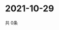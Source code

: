 # 2021-10-29
  共 0条

  <!-- BEGIN -->
  <!-- 最后更新时间Fri Oct 29 2021 17:09:59 GMT+0000 (Coordinated Universal Time) -->
  
  <!-- END -->
  
  